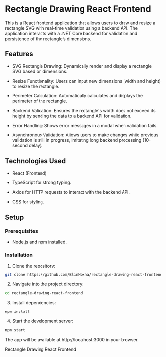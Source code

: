 # Rectangle Drawing React Frontend

This is a React frontend application that allows users to draw and resize a rectangle SVG with real-time validation using a backend API. The application interacts with a .NET Core backend for validation and persistence of the rectangle’s dimensions.

## Features

- SVG Rectangle Drawing: Dynamically render and display a rectangle SVG based on dimensions.

- Resize Functionality: Users can input new dimensions (width and height) to resize the rectangle.

- Perimeter Calculation: Automatically calculates and displays the perimeter of the rectangle.

- Backend Validation: Ensures the rectangle's width does not exceed its height by sending the data to a backend API for validation.

- Error Handling: Shows error messages in a modal when validation fails.

- Asynchronous Validation: Allows users to make changes while previous validation is still in progress, imitating long backend processing (10-second delay).

## Technologies Used

- React (Frontend)

- TypeScript for strong typing.

- Axios for HTTP requests to interact with the backend API.

- CSS for styling.

## Setup

### Prerequisites
- Node.js and npm installed.

### Installation
1. Clone the repository:

```bash
git clone https://github.com/BlinHoxha/rectangle-drawing-react-frontend.git
```

2. Navigate into the project directory:

```bash
cd rectangle-drawing-react-frontend
```
3. Install dependencies:

```bash
npm install
```

4. Start the development server:
```bash
npm start
```
The app will be available at http://localhost:3000 in your browser.


Rectangle Drawing React Frontend
